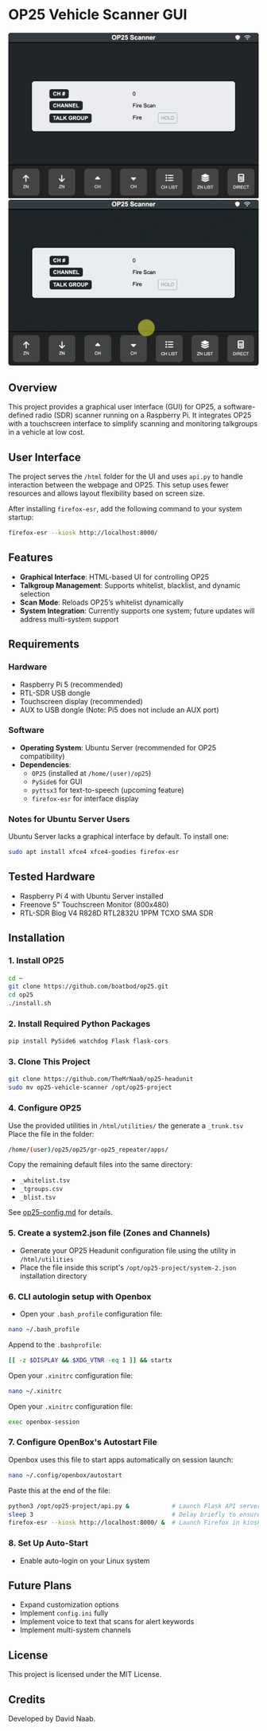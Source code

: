 # OP25 Vehicle Scanner GUI

![Screen Shot](help/screenshot.png)
![Screen Shot](help/screenshot-animated.gif)

## Overview
This project provides a graphical user interface (GUI) for OP25, a software-defined radio (SDR) scanner running on a Raspberry Pi. It integrates OP25 with a touchscreen interface to simplify scanning and monitoring talkgroups in a vehicle at low cost.

## User Interface
The project serves the `/html` folder for the UI and uses `api.py` to handle interaction between the webpage and OP25. This setup uses fewer resources and allows layout flexibility based on screen size.

After installing `firefox-esr`, add the following command to your system startup:

```bash
firefox-esr --kiosk http://localhost:8000/
```

## Features
- **Graphical Interface**: HTML-based UI for controlling OP25
- **Talkgroup Management**: Supports whitelist, blacklist, and dynamic selection
- **Scan Mode**: Reloads OP25’s whitelist dynamically
- **System Integration**: Currently supports one system; future updates will address multi-system support

## Requirements

### Hardware
- Raspberry Pi 5 (recommended)  
- RTL-SDR USB dongle  
- Touchscreen display (recommended)  
- AUX to USB dongle (Note: Pi5 does not include an AUX port)

### Software
- **Operating System**: Ubuntu Server (recommended for OP25 compatibility)  
- **Dependencies**:  
  - `OP25` (installed at `/home/(user)/op25`)  
  - `PySide6` for GUI  
  - `pyttsx3` for text-to-speech (upcoming feature)  
  - `firefox-esr` for interface display  

### Notes for Ubuntu Server Users
Ubuntu Server lacks a graphical interface by default. To install one:

```bash
sudo apt install xfce4 xfce4-goodies firefox-esr
```

## Tested Hardware
- Raspberry Pi 4 with Ubuntu Server installed  
- Freenove 5" Touchscreen Monitor (800x480)  
- RTL-SDR Blog V4 R828D RTL2832U 1PPM TCXO SMA SDR  

## Installation

### 1. Install OP25
```bash
cd ~
git clone https://github.com/boatbod/op25.git
cd op25
./install.sh
```

### 2. Install Required Python Packages
```bash
pip install PySide6 watchdog Flask flask-cors
```

### 3. Clone This Project
```bash
git clone https://github.com/TheMrNaab/op25-headunit
sudo mv op25-vehicle-scanner /opt/op25-project
```
### 4. Configure OP25
Use the provided utilities in `/html/utilities/` the generate a `_trunk.tsv` 
Place the file in the folder:
```bash
/home/(user)/op25/op25/gr-op25_repeater/apps/
```
Copy the remaining default files into the same directory: 
- `_whitelist.tsv`   
- `_tgroups.csv`  
- `_blist.tsv`  


See [op25-config.md](https://github.com/TheMrNaab/op25-headunit/blob/main/help/op25-config.md) for details.

### 5. Create a system2.json file (Zones and Channels)
- Generate your OP25 Headunit configuration file using the utility in `/html/utilities`
- Place the file inside this script's `/opt/op25-project/system-2.json` installation directory 

### 6. CLI autologin setup with Openbox
- Open your `.bash_profile` configuration file:
```bash
nano ~/.bash_profile
```
Append to the `.bashprofile`:
```bash
[[ -z $DISPLAY && $XDG_VTNR -eq 1 ]] && startx
```
Open your `.xinitrc` configuration file:
```bash
nano ~/.xinitrc
```
Open your `.xinitrc` configuration file:
```bash
exec openbox-session
```

### 7. Configure OpenBox's Autostart File
Openbox uses this file to start apps automatically on session launch:
```bash
nano ~/.config/openbox/autostart
```
Paste this at the end of the file:
```bash
python3 /opt/op25-project/api.py &            # Launch Flask API server in background
sleep 3                                       # Delay briefly to ensure Flask starts before browser launches
firefox-esr --kiosk http://localhost:8000/ &  # Launch Firefox in kiosk mode

```

### 8. Set Up Auto-Start
- Enable auto-login on your Linux system

## Future Plans
- Expand customization options  
- Implement `config.ini` fully
- Implement voice to text that scans for alert keywords
- Implement multi-system channels

## License
This project is licensed under the MIT License.

## Credits
Developed by David Naab.
